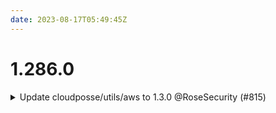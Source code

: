 ```yaml
---
date: 2023-08-17T05:49:45Z
---
```


# 1.286.0

<details>
  <summary>Update cloudposse/utils/aws to 1.3.0 @RoseSecurity (#815)</summary>

### What:

- Updated the following to utilize the newest version of `cloudposse/utils/aws`:

```
0.8.1 modules/spa-s3-cloudfront
1.1.0 modules/aws-config
1.1.0 modules/datadog-configuration/modules/datadog_keys
1.1.0 modules/dns-delegated
```

### Why:

- `cloudposse/utils/aws` components were not updated to `1.3.0` 

### References:

- [AWS Utils](https://github.com/cloudposse/terraform-aws-utils/releases/tag/1.3.0)

</details>